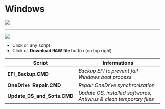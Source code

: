 # Windows
![](https://www.drapeauxdespays.fr/data/flags/emoji/openmoji/32x32/fr.png)

---
![](https://www.drapeauxdespays.fr/data/flags/emoji/openmoji/32x32/us.png)
- Click on any script
- Click on **Download RAW file** button (on top right)

| Script  | Informations |
| ------------- | ------------- |
| **EFI_Backup.CMD** | _Backup EFI to prevent fail Windows boot process_ |
| **OneDrive_Repair.CMD** | _Repair OneDrive synchronization_ |
| **Update_OS_and_Softs.CMD** | _Update OS, installed softwares, Antivirus & clean temporary files_ |
